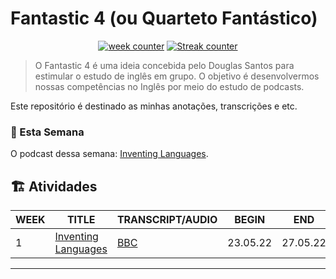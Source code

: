 # Fantastic 4 (ou Quarteto Fantástico)

<p align="center">
  <a href="#"><img src="https://img.shields.io/static/v1?style=for-the-badge&label=WEEK&color=red&message=1" alt="week counter"/></a>
  <a href="#"><img src="https://img.shields.io/static/v1?style=for-the-badge&label=Streak&color=green&message=4%20days" alt="Streak counter"/></a>
</p>

>  O Fantastic 4 é uma ideia concebida pelo Douglas Santos para estimular o estudo de inglês em grupo. O objetivo é desenvolvermos nossas competências no Inglês por meio do estudo de podcasts.

Este repositório é destinado as minhas anotações, transcrições e etc.  

### 📆 Esta Semana

O podcast dessa semana: [Inventing Languages](week1-Inventing_Languages.md). 

## 🏗️ Atividades

| WEEK |    TITLE                |   TRANSCRIPT/AUDIO    | BEGIN    |     END  |
| ---- |        ----             |   ----    | ----     |     ---- |
|   1  | [Inventing Languages](week1-Inventing_Languages.md)    |   [BBC](https://www.bbc.co.uk/learningenglish/oromo/features/6-minute-english_2022/ep-220113)     | 23.05.22 | 27.05.22 |
-----------------------------------------------------------------

